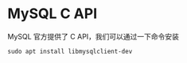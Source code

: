 # MySQL C API

MySQL 官方提供了 C API，我们可以通过一下命令安装

```shell
sudo apt install libmysqlclient-dev
```






